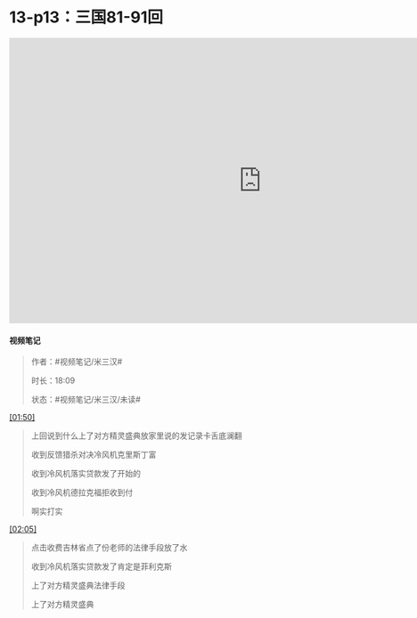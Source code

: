 # 13-p13：三国81-91回

<iframe sandbox="allow-top-navigation-by-user-activation allow-same-origin allow-forms allow-scripts allow-popups" src="https://player.bilibili.com/player.html?bvid=BV1Yo4y167J3&amp;page=13&amp;high_quality=1&amp;as_wide=1&amp;allowfullscreen=true&amp;autoplay=0&amp;t=0" data-src="" border="0" frameborder="no" framespacing="0" allowfullscreen="true" style="height: 513px; width: 903px; pointer-events: none;"></iframe>

#### <span data-type="text" style="text-shadow: 1px 1px var(--b3-theme-surface-lighter), 2px 2px var(--b3-theme-surface-lighter), 3px 3px var(--b3-theme-surface-lighter), 4px 4px var(--b3-theme-surface-lighter);">视频笔记</span>

> 作者：#视频笔记/米三汉#​
>
> 时长：18:09
>
> 状态：#视频笔记/米三汉/未读#​

[[01:50]](##)

> 上回说到什么上了对方精灵盛典放家里说的发记录卡舌底澜翻
>
> 收到反馈猎杀对决冷风机克里斯丁富
>
> 收到冷风机落实贷款发了开始的
>
> 收到冷风机德拉克福拒收到付
>
> 啊实打实

[[02:05]](##)

> 点击收费吉林省点了份老师的法律手段放了水
>
> 收到冷风机落实贷款发了肯定是菲利克斯
>
> 上了对方精灵盛典法律手段
>
> 上了对方精灵盛典

‍
